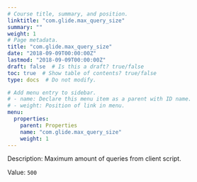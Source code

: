 ```yaml
---
# Course title, summary, and position.
linktitle: "com.glide.max_query_size"
summary: ""
weight: 1
# Page metadata.
title: "com.glide.max_query_size"
date: "2018-09-09T00:00:00Z"
lastmod: "2018-09-09T00:00:00Z"
draft: false  # Is this a draft? true/false
toc: true  # Show table of contents? true/false
type: docs  # Do not modify.

# Add menu entry to sidebar.
# - name: Declare this menu item as a parent with ID name.
# - weight: Position of link in menu.
menu:
  properties:
    parent: Properties
    name: "com.glide.max_query_size"
    weight: 1
---
```


Description: Maximum amount of queries from client script.


Value: `500`